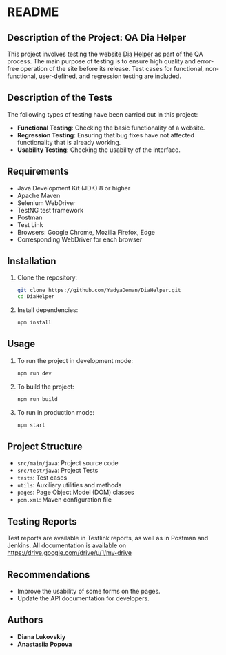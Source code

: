 # README

## Description of the Project: QA Dia Helper

This project involves testing the website [Dia Helper](https://diahelper-cqnwp.ondigitalocean.app/) as part of the QA process. The main purpose of testing is to ensure high quality and error-free operation of the site before its release. Test cases for functional, non-functional, user-defined, and regression testing are included.

## Description of the Tests

The following types of testing have been carried out in this project:

- **Functional Testing**: Checking the basic functionality of a website.
- **Regression Testing**: Ensuring that bug fixes have not affected functionality that is already working.
- **Usability Testing**: Checking the usability of the interface.

## Requirements

- Java Development Kit (JDK) 8 or higher
- Apache Maven
- Selenium WebDriver
- TestNG test framework
- Postman
- Test Link
- Browsers: Google Chrome, Mozilla Firefox, Edge
- Corresponding WebDriver for each browser

## Installation

1. Clone the repository:

    ```sh
    git clone https://github.com/YadyaDeman/DiaHelper.git
    cd DiaHelper
    ```

2. Install dependencies:

    ```sh
    npm install
    ```

## Usage

1. To run the project in development mode:

    ```sh
    npm run dev
    ```

2. To build the project:

    ```sh
    npm run build
    ```

3. To run in production mode:

    ```sh
    npm start
    ```

## Project Structure

- `src/main/java`: Project source code 
- `src/test/java`: Project Tests
- `tests`: Test cases
- `utils`: Auxiliary utilities and methods
- `pages`: Page Object Model (DOM) classes
- `pom.xml`: Maven configuration file

## Testing Reports

Test reports are available in Testlink reports, as well as in Postman and Jenkins. All documentation is available on https://drive.google.com/drive/u/1/my-drive

## Recommendations

- Improve the usability of some forms on the pages.
- Update the API documentation for developers.

## Authors

- **Diana Lukovskiy**
- **Anastasiia Popova**
